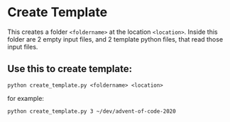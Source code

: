 # Create Template

This creates a folder `<foldername>` at the location `<location>`. Inside this folder are 2 empty input files, and 2 template python files, that read those input files.

## Use this to create template:

```
python create_template.py <foldername> <location>
```

for example:

```
python create_template.py 3 ~/dev/advent-of-code-2020
```
